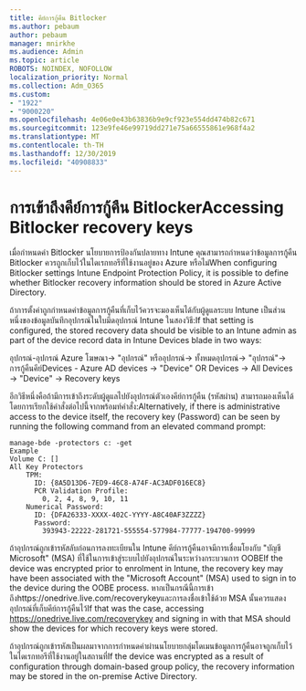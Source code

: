 ```yaml
---
title: คีย์การกู้คืน Bitlocker
ms.author: pebaum
author: pebaum
manager: mnirkhe
ms.audience: Admin
ms.topic: article
ROBOTS: NOINDEX, NOFOLLOW
localization_priority: Normal
ms.collection: Adm_O365
ms.custom:
- "1922"
- "9000220"
ms.openlocfilehash: 4e06e0e43b63836b9e9cf923e554dd474b82c671
ms.sourcegitcommit: 123e9fe46e99719dd271e75a66555861e968f4a2
ms.translationtype: MT
ms.contentlocale: th-TH
ms.lasthandoff: 12/30/2019
ms.locfileid: "40908833"
---
```

# <a name="accessing-bitlocker-recovery-keys"></a><span data-ttu-id="cfc72-102">การเข้าถึงคีย์การกู้คืน Bitlocker</span><span class="sxs-lookup"><span data-stu-id="cfc72-102">Accessing Bitlocker recovery keys</span></span>

<span data-ttu-id="cfc72-103">เมื่อกำหนดค่า Bitlocker นโยบายการป้องกันปลายทาง Intune คุณสามารถกำหนดว่าข้อมูลการกู้คืน Bitlocker ควรถูกเก็บไว้ในไดเรกทอรีที่ใช้งานอยู่ของ Azure หรือไม่</span><span class="sxs-lookup"><span data-stu-id="cfc72-103">When configuring Bitlocker settings Intune Endpoint Protection Policy, it is possible to define whether Bitlocker recovery information should be stored in Azure Active Directory.</span></span>

<span data-ttu-id="cfc72-104">ถ้าการตั้งค่าถูกกำหนดค่าข้อมูลการกู้คืนที่เก็บไว้ควรจะมองเห็นได้กับผู้ดูแลระบบ Intune เป็นส่วนหนึ่งของข้อมูลบันทึกอุปกรณ์ในใบมีดอุปกรณ์ Intune ในสองวิธี:</span><span class="sxs-lookup"><span data-stu-id="cfc72-104">If that setting is configured, the stored recovery data should be visible to an Intune admin as part of the device record data in Intune Devices blade in two ways:</span></span>

<span data-ttu-id="cfc72-105">อุปกรณ์-อุปกรณ์ Azure โฆษณา-> "อุปกรณ์" หรืออุปกรณ์-> ทั้งหมดอุปกรณ์-> "อุปกรณ์"-> การกู้คืนคีย์</span><span class="sxs-lookup"><span data-stu-id="cfc72-105">Devices - Azure AD devices -> "Device"  OR Devices -> All Devices -> "Device" -> Recovery keys</span></span>

<span data-ttu-id="cfc72-106">อีกวิธีหนึ่งคือถ้ามีการเข้าถึงระดับผู้ดูแลไปยังอุปกรณ์ตัวเองคีย์การกู้คืน (รหัสผ่าน) สามารถมองเห็นได้โดยการเรียกใช้คำสั่งต่อไปนี้จากพร้อมท์คำสั่ง:</span><span class="sxs-lookup"><span data-stu-id="cfc72-106">Alternatively, if there is administrative access to the device itself, the recovery key (Password) can be seen by running the following command from an elevated command prompt:</span></span>

```
manage-bde -protectors c: -get
Example
Volume C: []
All Key Protectors
    TPM:
      ID: {8A5D13D6-7ED9-46C8-A74F-AC3ADF016EC8}
      PCR Validation Profile:
        0, 2, 4, 8, 9, 10, 11
    Numerical Password:
      ID: {DFA26333-XXXX-402C-YYYY-A8C40AF3ZZZZ}
      Password:
        393943-22222-281721-555554-577984-77777-194700-99999
```
<span data-ttu-id="cfc72-107">ถ้าอุปกรณ์ถูกเข้ารหัสลับก่อนการลงทะเบียนใน Intune คีย์การกู้คืนอาจมีการเชื่อมโยงกับ "บัญชี Microsoft" (MSA) ที่ใช้ในการเข้าสู่ระบบไปยังอุปกรณ์ในระหว่างกระบวนการ OOBE</span><span class="sxs-lookup"><span data-stu-id="cfc72-107">If the device was encrypted prior to enrolment in Intune, the recovery key may have been associated with the "Microsoft Account" (MSA) used to sign in to the device during the OOBE process.</span></span> <span data-ttu-id="cfc72-108">หากเป็นกรณีนี้การเข้าถึงhttps://onedrive.live.com/recoverykeyและการลงชื่อเข้าใช้ด้วย MSA นั้นควรแสดงอุปกรณ์ที่เก็บคีย์การกู้คืนไว้</span><span class="sxs-lookup"><span data-stu-id="cfc72-108">If that was the case, accessing  https://onedrive.live.com/recoverykey and signing in with that MSA should show the devices for which recovery keys were stored.</span></span>
 
<span data-ttu-id="cfc72-109">ถ้าอุปกรณ์ถูกเข้ารหัสเป็นผลมาจากการกำหนดค่าผ่านนโยบายกลุ่มโดเมนข้อมูลการกู้คืนอาจถูกเก็บไว้ในไดเรกทอรีที่ใช้งานอยู่ในสถานที่</span><span class="sxs-lookup"><span data-stu-id="cfc72-109">If the device was encrypted as a result of configuration through domain-based group policy, the recovery information may be stored in the on-premise Active Directory.</span></span>
 

